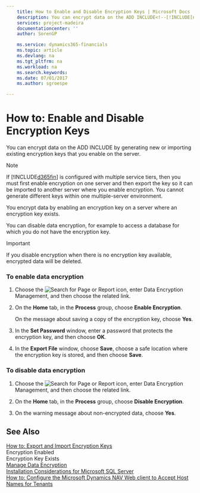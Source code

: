 ```yaml
---
    title: How to Enable and Disable Encryption Keys | Microsoft Docs
    description: You can encrypt data on the ADD INCLUDE<!--[!INCLUDE[nav_server](../../includes/nav_server_md.md)]--> by generating new or importing existing encryption keys that you enable on the server.
    services: project-madeira
    documentationcenter: ''
    author: SorenGP

    ms.service: dynamics365-financials
    ms.topic: article
    ms.devlang: na
    ms.tgt_pltfrm: na
    ms.workload: na
    ms.search.keywords:
    ms.date: 07/01/2017
    ms.author: sgroespe

---
```

# How to: Enable and Disable Encryption Keys
You can encrypt data on the ADD INCLUDE<!--[!INCLUDE[nav_server](../../includes/nav_server_md.md)]--> by generating new or importing existing encryption keys that you enable on the server.  
  
> [!NOTE]  
>  If [!INCLUDE[d365fin](includes/d365fin_md.md)] is configured with multiple service tiers, then you must first enable encryption on one server and then export the key so it can be imported to another server where you enable encryption. You cannot generate different keys within one multiple-server environment.  
  
 You encrypt data by enabling an encryption key on a server where an encryption key exists.  
  
 You can disable data encryption, for example to access a database for which you do not have the encryption key.  
  
> [!IMPORTANT]  
>  If you disable encryption when there is no encryption key available, encrypted data will be deleted.  
  
### To enable data encryption  
  
1.  Choose the ![Search for Page or Report](media/ui-search/search_small.png "Search for Page or Report icon") icon, enter Data Encryption Management, and then choose the related link.  
  
2.  On the **Home** tab, in the **Process** group, choose **Enable Encryption**.  
  
     On the message about saving a copy of the encryption key, choose **Yes**.  
  
3.  In the **Set Password** window, enter a password that protects the encryption key, and then choose **OK**.  
  
4.  In the **Export File** window, choose **Save**, choose a safe location where the encryption key is stored, and then choose **Save**.  
  
### To disable data encryption  
  
1.  Choose the ![Search for Page or Report](media/ui-search/search_small.png "Search for Page or Report icon") icon, enter Data Encryption Management, and then choose the related link.  
  
2.  On the **Home** tab, in the **Process** group, choose **Disable Encryption**.  
  
3.  On the warning message about non-encrypted data, choose **Yes**.  
  
## See Also  
 [How to: Export and Import Encryption Keys](../how-to-export-and-import-encryption-keys.md)   
 Encryption Enabled   
 Encryption Key Exists   
 [Manage Data Encryption](../manage-data-encryption.md)   
 [Installation Considerations for Microsoft SQL Server](../Installation%20Considerations%20for%20Microsoft%20SQL%20Server.md)   
 [How to: Configure the Microsoft Dynamics NAV Web client to Accept Host Names for Tenants](../How%20to:%20Configure%20the%20Microsoft%20Dynamics%20NAV%20Web%20client%20to%20Accept%20Host%20Names%20for%20Tenants.md)